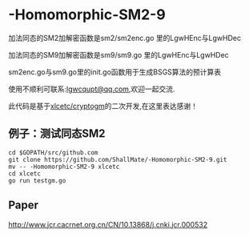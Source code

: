 # -Homomorphic-SM2-9

加法同态的SM2加解密函数是sm2/sm2enc.go 里的LgwHEnc与LgwHDec


加法同态的SM9加解密函数是sm9/sm9.go 里的LgwHEnc与LgwHDec


sm2enc.go与sm9.go里的init.go函数用于生成BSGS算法的预计算表


使用不顺利可联系:lgwcqupt@qq.com,欢迎一起交流.


此代码是基于[xlcetc/cryptogm](https://github.com/xlcetc/cryptogm)的二次开发,在这里表达感谢！

## 例子：测试同态SM2
```
cd $GOPATH/src/github.com
git clone https://github.com/ShallMate/-Homomorphic-SM2-9.git
mv -- -Homomorphic-SM2-9 xlcetc
cd xlcetc
go run testgm.go
```

## Paper

http://www.jcr.cacrnet.org.cn/CN/10.13868/j.cnki.jcr.000532